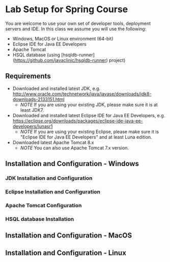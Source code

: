 # Lab Setup for Spring Course

You are welcome to use your own set of developer tools, deployment servers and IDE. In this class we assume you will use the following:
* Windows, MacOS or Linux environment (64-bit)
* Eclipse IDE for Java EE Developers
* Apache Tomcat
* HSQL database (using [hsqldb-runner] (https://github.com/javaclinic/hsqldb-runner) project)

## Requirements
* Downloaded and installed latest JDK, e.g. http://www.oracle.com/technetwork/java/javase/downloads/jdk8-downloads-2133151.html
  * *NOTE* If you are using your existing JDK, please make sure it is at least JDK7.
* Downloaded and installed latest Eclipse IDE for Java EE Developers, e.g. https://eclipse.org/downloads/packages/eclipse-ide-java-ee-developers/lunasr1
  * *NOTE* If you are using your existing Eclipse, please make sure it is "Eclipse IDE for Java EE Developers" and at least Luna edition.
* Downloaded latest Apache Tomcat 8.x
  * *NOTE* You can also use Apache Tomcat 7.x version.

## Installation and Configuration - Windows

### JDK Installation and Configuration

### Eclipse Installation and Configuration

### Apache Tomcat Configuration

### HSQL database Installation

## Installation and Configuration - MacOS

## Installation and Configuration - Linux
